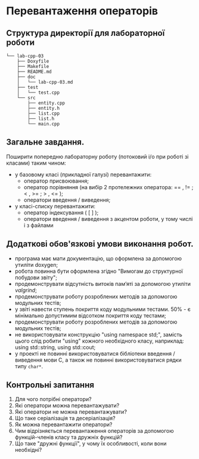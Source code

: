 # Перевантаження операторів
## Структура директорії для лабораторної роботи

```
└── lab-cpp-03
    ├── Doxyfile
    ├── Makefile
    ├── README.md
    ├── doc
    │   └── lab-cpp-03.md
    ├── test
    │   └── test.cpp
    └── src
        ├── entity.cpp
        ├── entity.h
        ├── list.cpp
        ├── list.h
        └── main.cpp
```

## Загальне завдання. 
Поширити попередню лабораторну роботу (потоковий i/o при роботі зі класами) таким чином:

- у базовому класі (прикладної галузі) перевантажити:
   - оператор присвоювання;
   - оператор порівняння (на вибір 2 протележних оператора: == , != ; < , >= ; > , <= );
   - оператори введення / виведення;
- у класі-списку перевантажити: 
   - оператор індексування ( [ ] );
   - оператори введення / виведення з акцентом роботи, у тому числі і з файлами

## Додаткові обов'язкові умови виконання робот.

- програма має мати документацію, що оформлена за допомогою утиліти doxygen;
- робота повинна бути оформлена згідно "Вимогам до структурної побудови звіту";
- продемонструвати відсутність витоків пам’яті за допомогою утиліти *valgrind*;
- продемонструвати роботу розроблених методів за допомогою модульних тестів;
- у звіті навести ступень покриття коду модульними тестами. 50% - є мінімально допустимим відсотком покриття коду тестами;
- продемонструвати роботу розроблених методів за допомогою модульних тестів;
- не використовувати конструкцію "using namespace std;", замість цього слід робити "using" кожного необхідного класу, наприклад: using std::string,  using std::cout;
- у проекті не повинні використовуватися бібліотеки введення / виведення мови C, а також не повинні використовуватися рядки типу `char*`.

<!-- TODO: precise tests -->

## Контрольні запитання

1. Для чого потрібні оператори?
2. Які оператори можна перевантажувати?
3. Які оператори не можна перевантажувати?
4. Що таке серіалізація та десеріалізація?
5. Як можна перевантажити оператори?
6. Чим відрізняється перевантаження операторів за допомогою функцій-членів класу та дружніх функцій?
7. Що таке "дружні функції", у чому їх особливості, коли вони необхідні?
